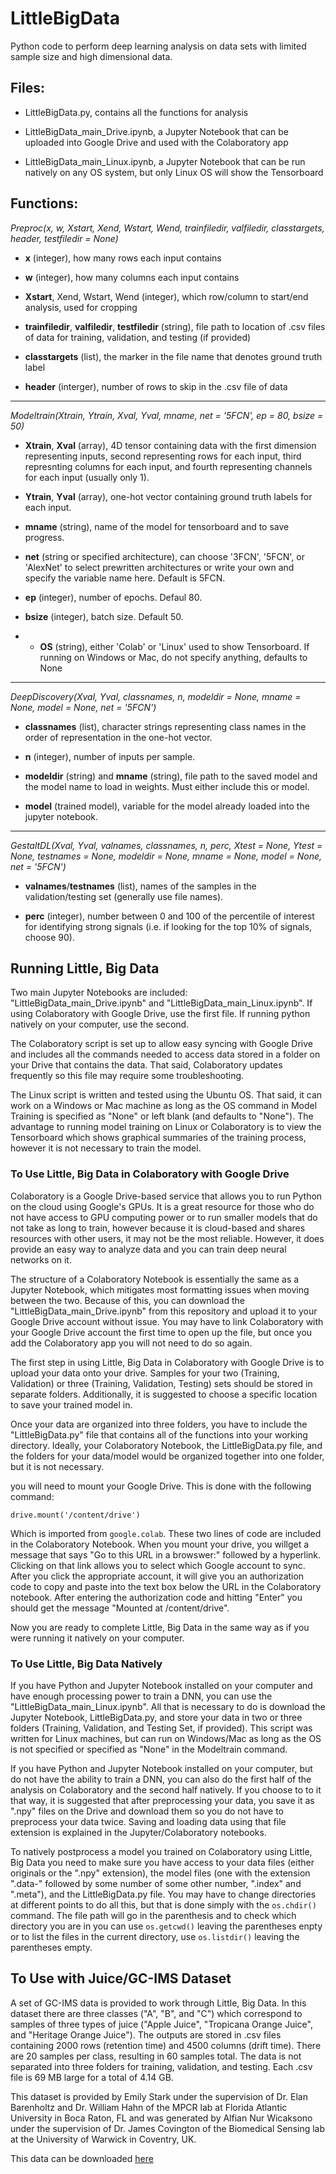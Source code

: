 # LittleBigData
Python code to perform deep learning analysis on data sets with limited sample size and high dimensional data.

## Files:
 - LittleBigData.py, contains all the functions for analysis 
 
 - LittleBigData_main_Drive.ipynb, a Jupyter Notebook that can be uploaded into Google Drive and used with the Colaboratory app
 
 - LittleBigData_main_Linux.ipynb, a Jupyter Notebook that can be run natively on any OS system, but only Linux OS will show the Tensorboard

## Functions: 
*Preproc(x, w, Xstart, Xend, Wstart, Wend, trainfiledir, valfiledir, classtargets, header, testfiledir = None)*
 - **x** (integer), how many rows each input contains
 
 - **w** (integer), how many columns each input contains
 
 - **Xstart**, Xend, Wstart, Wend (integer), which row/column to start/end analysis, used for cropping
 
 - **trainfiledir**, **valfiledir**, **testfiledir** (string), file path to location of .csv files of data for training, validation, and testing (if provided)
 
 - **classtargets** (list), the marker in the file name that denotes ground truth label
 
 - **header** (interger), number of rows to skip in the .csv file of data
 
***

*Modeltrain(Xtrain, Ytrain, Xval, Yval, mname, net = '5FCN', ep = 80, bsize = 50)*
 - **Xtrain**, **Xval** (array), 4D tensor containing data with the first dimension representing inputs, second representing rows for each input, third represnting columns for each input, and fourth representing channels for each input (usually only 1).
 
 - **Ytrain**, **Yval** (array), one-hot vector containing ground truth labels for each input.
 
 - **mname** (string), name of the model for tensorboard and to save progress.
 
 - **net** (string or specified architecture), can choose '3FCN', '5FCN', or 'AlexNet' to select prewritten architectures or write your own and specify the variable name here. Default is 5FCN.
 
 - **ep** (integer), number of epochs. Defaul 80.
 
 - **bsize** (integer), batch size. Default 50.
 
 - - **OS** (string), either 'Colab' or 'Linux' used to show Tensorboard. If running on Windows or Mac, do not specify anything, defaults to None
 
***

*DeepDiscovery(Xval, Yval, classnames, n, modeldir = None, mname = None, model = None, net = '5FCN')*
 - **classnames** (list), character strings representing class names in the order of representation in the one-hot vector.
 
 - **n** (integer), number of inputs per sample.
 
 - **modeldir** (string) and **mname** (string), file path to the saved model and the model name to load in weights. Must either include this or model.
 
 - **model** (trained model), variable for the model already loaded into the jupyter notebook.
 
***

*GestaltDL(Xval, Yval, valnames, classnames, n, perc,  Xtest = None, Ytest = None, testnames = None, modeldir = None, mname = None, model = None, net = '5FCN')*
 - **valnames**/**testnames** (list), names of the samples in the validation/testing set (generally use file names).
 
 - **perc** (integer), number between 0 and 100 of the percentile of interest for identifying strong signals (i.e. if looking for the top 10% of signals, choose 90).
 
 ## Running Little, Big Data
 Two main Jupyter Notebooks are included: "LittleBigData_main_Drive.ipynb" and "LittleBigData_main_Linux.ipynb". If using Colaboratory with Google Drive, use the first file. If running python natively on your computer, use the second. 
 
 The Colaboratory script is set up to allow easy syncing with Google Drive and includes all the commands needed to access data stored in a folder on your Drive that contains the data. That said, Colaboratory updates frequently so this file may require some troubleshooting. 
 
 The Linux script is written and tested using the Ubuntu OS. That said, it can work on a Windows or Mac machine as long as the OS command in Model Training is specified as "None" or left blank (and defaults to "None"). The advantage to running model training on Linux or Colaboratory is to view the Tensorboard which shows graphical summaries of the training process, however it is not necessary to train the model.
 
 ### To Use Little, Big Data in Colaboratory with Google Drive
 Colaboratory is a Google Drive-based service that allows you to run Python on the cloud using Google's GPUs. It is a great resource for those who do not have access to GPU computing power or to run smaller models that do not take as long to train, however because it is cloud-based and shares resources with other users, it may not be the most reliable. However, it does provide an easy way to analyze data and you can train deep neural networks on it. 
 
 The structure of a Colaboratory Notebook is essentially the same as a Jupyter Notebook, which mitigates most formatting issues when moving between the two. Because of this, you can download the "LittleBigData_main_Drive.ipynb" from this repository and upload it to your Google Drive account without issue. You may have to link Colaboratory with your Google Drive account the first time to open up the file, but once you add the Colaboratory app you will not need to do so again.
 
 The first step in using Little, Big Data in Colaboratory with Google Drive is to upload your data onto your drive. Samples for your two (Training, Validation) or three (Training, Validation, Testing) sets should be stored in separate folders. Additionally, it is suggested to choose a specific location to save your trained model in. 
 
 Once your data are organized into three folders, you have to include the "LittleBigData.py" file that contains all of the functions into your working directory. Ideally, your Colaboratory Notebook, the LittleBigData.py file, and the folders for your data/model would be organized together into one folder, but it is not necessary.
 
 you will need to mount your Google Drive. This is done with the following command: 
 
 `drive.mount('/content/drive')`
 
 Which is imported from `google.colab`. These two lines of code are included in the Colaboratory Notebook. When you mount your drive, you willget a message that says "Go to this URL in a browswer:" followed by a hyperlink. Clicking on that link allows you to select which Google account to sync. After you click the appropriate account, it will give you an authorization code to copy and paste into the text box below the URL in the Colaboratory notebook. After entering the authorization code and hitting "Enter" you should get the message "Mounted at /content/drive".
 
 Now you are ready to complete Little, Big Data in the same way as if you were running it natively on your computer. 
 
 ### To Use Little, Big Data Natively
 If you have Python and Jupyter Notebook installed on your computer and have enough processing power to train a DNN, you can use the "LittleBigData_main_Linux.ipynb". All that is necessary to do is download the Jupyter Notebook, LittleBigData.py, and store your data in two or three folders (Training, Validation, and Testing Set, if provided). This script was written for Linux machines, but can run on Windows/Mac as long as the OS is not specified or specified as "None" in the Modeltrain command. 
 
 If you have Python and Jupyter Notebook installed on your computer, but do not have the ability to train a DNN, you can also do the first half of the analysis on Colaboratory and the second half natively. If you choose to to it that way, it is suggested that after preprocessing your data, you save it as ".npy" files on the Drive and download them so you do not have to preprocess your data twice. Saving and loading data using that file extension is explained in the Jupyter/Colaboratory notebooks.
 
 To natively postprocess a model you trained on Colaboratory using Little, Big Data you need to make sure you have access to your data files (either originals or the ".npy" extension), the model files (one with the extension ".data-" followed by some number of some other number, ".index" and ".meta"), and the LittleBigData.py file. You may have to change directories at different points to do all this, but that is done simply with the `os.chdir()` command. The file path will go in the parenthesis and to check which directory you are in you can use `os.getcwd()` leaving the parentheses enpty or to list the files in the current directory, use `os.listdir()` leaving the parentheses empty.
 
 ## To Use with Juice/GC-IMS Dataset
 A set of GC-IMS data is provided to work through Little, Big Data. In this dataset there are three classes ("A", "B", and "C") which correspond to samples of three types of juice ("Apple Juice", "Tropicana Orange Juice", and "Heritage Orange Juice"). The outputs are stored in .csv files containing 2000 rows (retention time) and 4500 columns (drift time). There are 20 samples per class, resulting in 60 samples total. The data is not separated into three folders for training, validation, and testing. Each .csv file is 69 MB large for a total of 4.14 GB.
 
 This dataset is provided by Emily Stark under the supervision of Dr. Elan Barenholtz and Dr. William Hahn of the MPCR lab at Florida Atlantic University in Boca Raton, FL and was generated by Alfian Nur Wicaksono under the supervision of Dr. James Covington of the Biomedical Sensing lab at the University of Warwick in Coventry, UK.
 
 This data can be downloaded [here](https://drive.google.com/drive/folders/1tDQxmCkciojeBIBSVIlq59tLq84mmXvV?usp=sharing)
